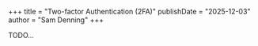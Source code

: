 +++
title = "Two-factor Authentication (2FA)"
publishDate = "2025-12-03"
author = "Sam Denning"
+++

TODO...
